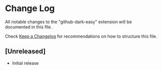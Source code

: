 # Change Log

All notable changes to the "github-dark-easy" extension will be documented in this file.

Check [Keep a Changelog](http://keepachangelog.com/) for recommendations on how to structure this file.

## [Unreleased]

- Initial release
